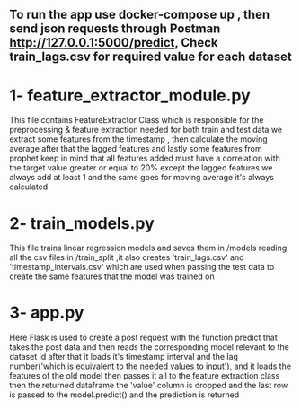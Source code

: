 ## To run the app use docker-compose up , then send json requests through Postman http://127.0.0.1:5000/predict, Check train_lags.csv for required value for each dataset

# 1- feature_extractor_module.py
This file contains FeatureExtractor Class which is responsible for the preprocessing & feature extraction needed for both train and test data
we extract some features from the timestamp , then calculate the moving average after that the lagged features and lastly some features from prophet 
keep in mind that all features added must have a correlation with the target value greater or equal to 20% except the lagged features we always add at least 1 and the same goes for moving average it's always calculated

# 2- train_models.py
This file trains linear regression models and saves them in /models reading all the csv files in /train_split ,it also creates 'train_lags.csv' and 'timestamp_intervals.csv' which are used when passing the test data to create the same features that the model was trained on

# 3- app.py
Here Flask is used to create a post request with the function predict that takes the post data and then reads the corresponding model relevant to the dataset id after that it loads it's timestamp interval and the lag number('which is equivalent to the needed values to input'), and it loads the features of the old model then passes it all to the feature extraction class then the returned dataframe the 'value' column is dropped and the last row is passed to the model.predict() and the prediction is returned 

